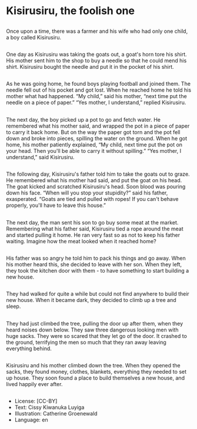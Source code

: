 # Kisirusiru, the foolish one

##
Once upon a time, there was a
farmer and his wife who had only
one child, a boy called Kisirusiru.

##
One day as Kisirusiru was taking the
goats out, a goat's horn tore his
shirt.
His mother sent him to the shop to
buy a needle so that he could mend
his shirt. Kisirusiru bought the
needle and put it in the pocket of
his shirt.

##
As he was going home, he found
boys playing football and joined
them. The needle fell out of his
pocket and got lost.
When he reached home he told his
mother what had happened.
“My child,” said his mother, “next
time put the needle on a piece of
paper.”
“Yes mother, I understand,” replied
Kisirusiru.

##
The next day, the boy picked up a pot to go and fetch water. He
remembered what his mother said, and wrapped the pot in a piece
of paper to carry it back home.
But on the way the paper got torn and the pot fell down and broke
into pieces, spilling the water on the ground.
When he got home, his mother patiently explained, “My child, next
time put the pot on your head. Then you'll be able to carry it
without spilling.”
“Yes mother, I understand,” said Kisirusiru.

##

##
The following day, Kisirusiru's father
told him to take the goats out to
graze.
He remembered what his mother
had said, and put the goat on his
head.
The goat kicked and scratched
Kisirusiru's head. Soon blood was
pouring down his face.
“When will you stop your stupidity?”
said his father, exasperated.
“Goats are tied and pulled with
ropes! If you can't behave properly,
you'll have to leave this house.”

##
The next day, the man sent his son
to go buy some meat at the market.
Remembering what his father said,
Kisirusiru tied a rope around the
meat and started pulling it home.
He ran very fast so as not to keep
his father waiting.
Imagine how the meat looked when
it reached home?

##
His father was so angry he told him
to pack his things and go away.
When his mother heard this, she
decided to leave with her son.
When they left, they took the
kitchen door with them - to have
something to start building a new
house.

##
They had walked for quite a while
but could not find anywhere to build
their new house.
When it became dark, they decided
to climb up a tree and sleep.

##
They had just climbed the tree,
pulling the door up after them,
when they heard noises down
below.
They saw three dangerous looking
men with huge sacks.
They were so scared that they let
go of the door. It crashed to the
ground, terrifying the men so much
that they ran away leaving
everything behind.

##
Kisirusiru and his mother climbed
down the tree.
When they opened the sacks, they
found money, clothes, blankets,
everything they needed to set up
house.
They soon found a place to build
themselves a new house, and lived
happily ever after.

##
* License: [CC-BY]
* Text: Cissy Kiwanuka Luyiga
* Illustration: Catherine Groenewald
* Language: en
